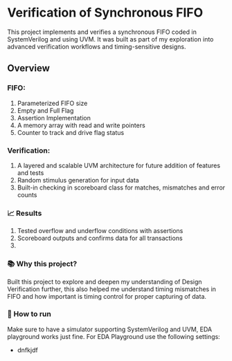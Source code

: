 # Verification of Synchronous FIFO
This project implements and verifies a synchronous FIFO coded in SystemVerilog and using UVM. It was built as part of my exploration into advanced verification workflows and timing-sensitive designs.

## Overview
### FIFO:
1. Parameterized FIFO size
2. Empty and Full Flag
3. Assertion Implementation
4. A memory array with read and write pointers
5. Counter to track and drive flag status

### Verification:
1. A layered and scalable UVM architecture for future addition of features and tests
2. Random stimulus generation for input data
3. Built-in checking in scoreboard class for matches, mismatches and error counts

### 📈 Results
1. Tested overflow and underflow conditions with assertions
2. Scoreboard outputs and confirms data for all transactions
3. 

### 📚 Why this project?
Built this project to explore and deepen my understanding of Design Verification further, this also helped me understand timing mismatches in FIFO and how important is timing control for proper capturing of data.

### 🚀 How to run
Make sure to have a simulator supporting SystemVerilog and UVM, EDA playground works just fine.
For EDA Playground use the following settings:
 - dnfkjdf
